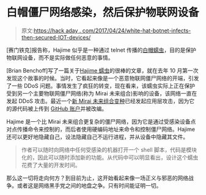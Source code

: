 # 白帽僵尸网络感染，然后保护物联网设备

> 原文:[https://hack aday . com/2017/04/24/white-hat-botnet-infects-then-secured-IOT-devices/](https://hackaday.com/2017/04/24/white-hat-botnet-infects-then-secures-iot-devices/)

[赛门铁克]报告称，Hajime 似乎是一种通过 telnet 传播的[白帽蠕虫](https://www.symantec.com/connect/blogs/hajime-worm-battles-mirai-control-internet-things)，目的是保护物联网设备，而不是实际做任何恶意的事情。

[Brian Benchoff]写了一篇关于[Hajime 蠕虫](http://hackaday.com/2016/10/20/hajime-yet-another-iot-botnet/)的很棒的文章，就在去年 10 月第一次发现这个故事的时候。当时，它看起来像是一个恶意物联网僵尸网络的开端，引发了一些 DDoS 问题。事情发生了疯狂的转变，现在看来，该蠕虫实际上正在保护受到另一个主要物联网僵尸网络(称为 Mirai 未来组合)影响的设备，该网络一直在发起 DDoS 攻击。最近一个[新 Mirai 未来组合变种](https://www.theregister.co.uk/2017/03/29/mirai_variant/)已经发起应用层攻击，因为它的源代码被上传到 [GitHub 账户](https://github.com/jgamblin/Mirai-Source-Code)并被改编。

Hajime 是一个比 Mirai 未来组合更复杂的僵尸网络，因为它是通过受感染设备点对点传播命令来控制的，而后者使用硬编码地址来命令和控制僵尸网络。Hajime 还可以更好地隐藏自己，设法隐藏自己不运行进程，并从设备中隐藏其文件。

> 作者可以随时向网络中任何受感染的机器打开一个 shell 脚本，代码是模块化的，因此可以随时添加新的功能。从代码中可以明显看出，设计这个蠕虫花费了大量的开发时间。

那么这一切将走向何方？到目前为止，这开始看起来像一场正义与邪恶的网络战争。或者这是网络黑手党之间的地盘之争。只有时间能证明一切。
